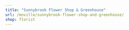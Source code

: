 ```yaml
---
title: "Sunnybrook Flower Shop & Greenhouse"
url: /moville/sunnybrook-flower-shop-and-greenhouse/
shop: florist
---
```


